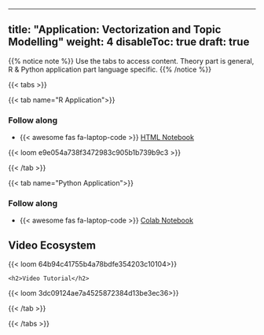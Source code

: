 
---
title: "Application: Vectorization and Topic Modelling"
weight: 4
disableToc: true
draft: true
---


{{% notice note %}} Use the tabs to access content. Theory part is general, R & Python application part language specific.
{{% /notice %}}


{{< tabs >}}



{{< tab name="R Application">}}
<div>
   <h3>Follow along</h3>
  <ul>
    <li> {{< awesome fas fa-laptop-code >}} <a href="https://sds-aau.github.io/SDS-master/M2/notebooks/NLP_text_vectorization_R.nb.html" target="_blank">HTML Notebook</a> </li>
  </ul>

  {{< loom e9e054a738f3472983c905b1b739b9c3 >}}



</div>
{{< /tab >}}


  
{{< tab name="Python Application">}}
<div>
   <h3>Follow along</h3> 
  <ul>
    <li> {{< awesome fas fa-laptop-code >}} <a href="https://colab.research.google.com/github/SDS-AAU/SDS-master/blob/master/M2/notebooks/M2_NLP_TexVec_Py.ipynb" target="_blank">Colab Notebook</a> </li>
  </ul>

  <h2>Video Ecosystem</h2>
  {{< loom 64b94c41755b4a78bdfe354203c10104>}}

    <h2>Video Tutorial</h2>
  {{< loom 3dc09124ae7a4525872384d13be3ec36>}}


</div>
{{< /tab >}}

{{< /tabs >}}
